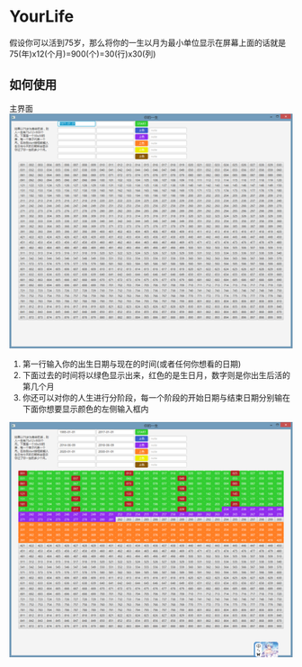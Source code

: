 # YourLife

假设你可以活到75岁，那么将你的一生以月为最小单位显示在屏幕上面的话就是75(年)x12(个月)=900(个)=30(行)x30(列)

## 如何使用

主界面</br>
<img src="main.png"></img>
1. 第一行输入你的出生日期与现在的时间(或者任何你想看的日期)
2. 下面过去的时间将以绿色显示出来，红色的是生日月，数字则是你出生后活的第几个月
3. 你还可以对你的人生进行分阶段，每一个阶段的开始日期与结束日期分别输在下面你想要显示颜色的左侧输入框内</br>

<img src="main1.png"></img>